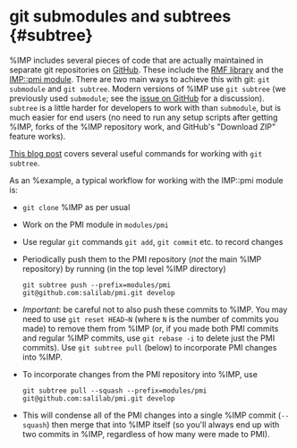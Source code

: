 git submodules and subtrees {#subtree}
===========================

%IMP includes several pieces of code that are actually maintained in
separate git repositories on [GitHub](https://github.com). These include
the [RMF library](https://github.com/salilab/rmf) and the
[IMP::pmi module](https://github.com/salilab/pmi). There are two main ways
to achieve this with git: `git submodule` and `git subtree`. Modern versions
of %IMP use `git subtree` (we previously used `submodule`; see the
[issue on GitHub](https://github.com/salilab/imp/issues/876) for a discussion).
`subtree` is a little harder for developers to work with than `submodule`,
but is much easier for end users (no need to run any setup scripts after
getting %IMP, forks of the %IMP repository work, and GitHub's "Download ZIP"
feature works).

[This blog post](http://blogs.atlassian.com/2013/05/alternatives-to-git-submodule-git-subtree/)
covers several useful commands for working with `git subtree`.

As an %example, a typical workflow for working with the IMP::pmi module is:

 - `git clone` %IMP as per usual
 - Work on the PMI module in `modules/pmi`
 - Use regular `git` commands `git add`, `git commit` etc. to record changes
 - Periodically push them to the PMI repository (_not_ the main %IMP repository) by running (in the top level %IMP directory)

    `git subtree push --prefix=modules/pmi git@github.com:salilab/pmi.git develop`

 - *Important*: be careful not to also push these commits to %IMP. You may need
   to use `git reset HEAD~N` (where `N` is the number of commits you made) to
   remove them from %IMP (or, if you made both PMI commits and regular %IMP
   commits, use `git rebase -i` to delete just the PMI commits).
   Use `git subtree pull` (below) to incorporate PMI changes into %IMP.

 - To incorporate changes from the PMI repository into %IMP, use

    `git subtree pull --squash --prefix=modules/pmi git@github.com:salilab/pmi.git develop`

 - This will condense all of the PMI changes into a single %IMP
   commit (`--squash`) then merge that into %IMP itself (so you'll always end
   up with two commits in %IMP, regardless of how many were made to PMI).

